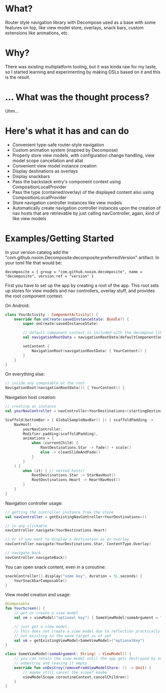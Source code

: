 # What?
Router style navigation library with Decompose used as a base with some features on top, like view model store, overlays, snack bars, custom extensions like animations, etc.

# Why?
There was existing multiplatform tooling, but it was kinda raw for my taste, so I started learning and experimenting by making DSLs based on it and this is the result.

# ... What was the thought process?
Uhm...

# Here's what it has and can do
- Convenient type-safe router-style navigation
- Custom animation system (inspired by Decompose)
- Properly store view models, with configuration change handling, view model scope cancellation and allat
- Convenient view model instance creation
- Display destinations as overlays 
- Display snackbars 
- Pass the backstack entry's component context using CompositionLocalProvider
- Pass the type (contained/overlay) of the displayed content also using CompositionLocalProvider 
- Store navigation controller instances like view models
- Automatically create navigation controller instances upon the creation of nav hosts that are retrievable by just calling navController, again, kind of like view models

# Examples/Getting Started
In your version catalog add the "com.github.nxoim.Decomposite:decomposite:preferredVersion" artifact. In your toml file that would be:
```
decomposite = { group = "com.github.nxoim.decomposite", name = "decomposite", version.ref = "version" }
```

First you have to set up the app by creating a root of the app. This root sets up stores for view models and nav controllers, overlay stuff, and provides the root component context.

On Android:
```kotlin
class YourActivity : ComponentActivity() {
    override fun onCreate(savedInstanceState: Bundle?) {
    	super.onCreate(savedInstanceState)

        // default component context is included with the decompose library
        val navigationRootData = navigationRootData(defaultComponentContext())

        setContent {
            NavigationRoot(navigationRootData) { YourContent() }
        }
    }
}
```

On everything else:
```kotlin
// inside any composable at the root
NavigationRoot(navigationRootData()) { YourContent() }
```

Navigation host creation:
```kotlin
// creating an instance
val yourNavController = navController<YourDestinations>(startingDestination = YourDestinations.Star)

Scaffold(bottomBar = { GlobalSampleNavBar() }) { scaffoldPadding ->
    NavHost(
        yourNavController,
        Modifier.padding(scaffoldPadding),        
        animations = {
            when (currentChild) {
                RootDestinations.Star -> fade() + scale()
                else -> cleanSlideAndFade()
            }
        }
    ) {
        when (it) { // nested hosts!
            RootDestinations.Star -> StarNavHost()
            RootDestinations.Heart -> HeartNavHost()
        }
    }    
}
```

Navigation controller usage:
```kotlin
// getting the controller instance from the store
val navController = getExistingNavController<YourDestinations>()

// in any clickable
navController.navigate(YourDestinations.Heart)

// or if you want to display a destination as an overlay
navController.navigate(YourDestinations.Star, ContentType.Overlay)

// navigate back
navController.navigateBack()
```

You can open snack content, even in a coroutine:
```kotlin
snackController().display("some key", duration = 5L.seconds) {
    YourSnackbarComposable()
}
```

View model creation and usage:
```kotlin
@Composable
fun YourScreen() {
    // get or create a view model
    val vm = viewModel("optional key") { SomeViewModel(someArgument = "some text") }

    // just get a view model. 
    // this does not create a view model due to reflection practically
    // not existing in the wasm target as of yet
    val vm = getExistingViewModel<SomeViewModel>("optionalKey")
}

class SomeViewModel(someArgument: String) : ViewModel() {
    // you can retain the view model until the app gets destroyed by overriding 
    // onDestroy and leaving it empty
    override fun onDestroy(removeFromViewModelStore: () -> Unit) {
        // maybe still cancel the scope? maybe
        viewModelScope.coroutineContext.cancelChildren()
    }
}
```
